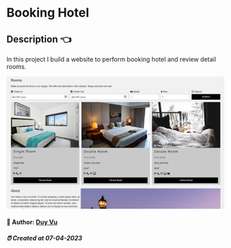 # Booking Hotel

##  Description 👈

In this project I build a website to perform booking hotel and review detail rooms.

<img src="./assets/imgs/screenshot.PNG" alt="screenshot" />


#### 🐳 Author: [Duy Vu](https://github.com/duyvuxx)

##### ⏰ Created at 07-04-2023

